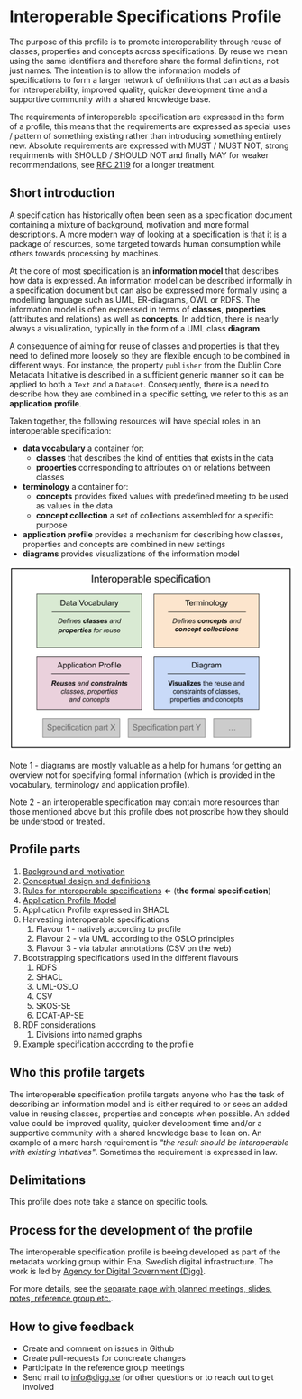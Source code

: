 # Interoperable Specifications Profile

The purpose of this profile is to promote interoperability through reuse of classes, properties and concepts across specifications. By reuse we mean using the same identifiers and therefore share the formal definitions, not just names. The intention is to allow the information models of specifications to form a larger network of definitions that can act as a basis for interoperability, improved quality, quicker development time and a supportive community with a shared knowledge base. 

The requirements of interoperable specification are expressed in the form of a profile, this means that the requirements are expressed as special uses / pattern of something existing rather than introducing something entirely new. Absolute requirements are expressed with MUST / MUST NOT, strong requirments with SHOULD / SHOULD NOT and finally MAY for weaker recommendations, see [RFC 2119](https://www.ietf.org/rfc/rfc2119.txt) for a longer treatment.

## Short introduction

A specification has historically often been seen as a specification document containing a mixture of background, motivation and more formal descriptions. A more modern way of looking at a specification is that it is a package of resources, some targeted towards human consumption while others towards processing by machines.

At the core of most specification is an **information model** that describes how data is expressed. An information model can be described informally in a specification document but can also be expressed more formally using a modelling language such as UML, ER-diagrams, OWL or RDFS. The information model is often expressed in terms of **classes**, **properties** (attributes and relations) as well as **concepts**. In addition, there is nearly always a visualization, typically in the form of a UML class **diagram**.

A consequence of aiming for reuse of classes and properties is that they need to defined more loosely so they are flexible enough to be combined in different ways. For instance, the property `publisher` from the Dublin Core Metadata Initiative is described in a sufficient generic manner so it can be applied to both a `Text` and a `Dataset`. Consequently, there is a need to describe how they are combined in a specific setting, we refer to this as an **application profile**.

Taken together, the following resources will have special roles in an interoperable specification:

* **data vocabulary** a container for:
    * **classes** that describes the kind of entities that exists in the data
    * **properties** corresponding to attributes on or relations between classes 
* **terminology** a container for:
    * **concepts** provides fixed values with predefined meeting to be used as values in the data
    * **concept collection** a set of collections assembled for a specific purpose
* **application profile** provides a mechanism for describing how classes, properties and concepts are combined in new settings
* **diagrams** provides visualizations of the information model

<img src="docs/pics/interoperable_specifications_simple.svg" width="800">

Note 1 - diagrams are mostly valuable as a help for humans for getting an overview not for specifying formal information (which is provided in the vocabulary, terminology and application profile).

Note 2 - an interoperable specification may contain more resources than those mentioned above but this profile does not proscribe how they should be understood or treated.

## Profile parts

1. [Background and motivation](docs/background.md) 
2. [Conceptual design and definitions](docs/design.md) 
3. [Rules for interoperable specifications](docs/rules.md) ⇐ (**the formal specification**)
4. [Application Profile Model](docs/ap.md)
5. Application Profile expressed in SHACL
4. Harvesting interoperable specifications 
   1. Flavour 1 - natively according to profile 
   2. Flavour 2 - via UML according to the OSLO principles 
   3. Flavour 3 - via tabular annotations (CSV on the web)
5. Bootstrapping specifications used in the different flavours
   1. RDFS 
   2. SHACL 
   3. UML-OSLO 
   4. CSV 
   5. SKOS-SE 
   6. DCAT-AP-SE
6. RDF considerations
   1. Divisions into named graphs
7. Example specification according to the profile

## Who this profile targets

The interoperable specification profile targets anyone who has the task of describing an information model and is either required to or sees an added value in reusing classes, properties and concepts when possible. An added value could be improved quality, quicker development time and/or a supportive community with a shared knowledge base to lean on. An example of a more harsh requirement is *"the result should be interoperable with existing intiatives"*. Sometimes the requirement is expressed in law.

## Delimitations

This profile does note take a stance on specific tools.

## Process for the development of the profile

The interoperable specification profile is beeing developed as part of the metadata working group within Ena, Swedish digital infrastructure. 
The work is led by [Agency for Digital Government (Digg)](https://www.digg.se).

For more details, see the [separate page with planned meetings, slides, notes, reference group etc.](process/index.md).

## How to give feedback

- Create and comment on issues in Github
- Create pull-requests for concreate changes
- Participate in the reference group meetings
- Send mail to [info@digg.se](mailto:info@digg.se) for other questions or to reach out to get involved
